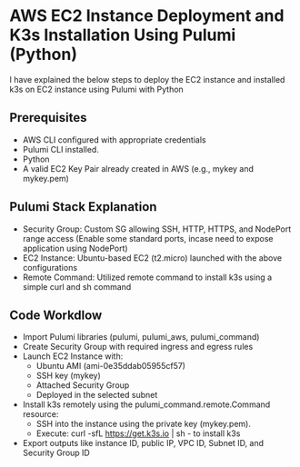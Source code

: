 # AWS EC2 Instance Deployment and K3s Installation Using Pulumi (Python)
I have explained the below steps to deploy the EC2 instance and installed k3s on EC2 instance using Pulumi with Python

## Prerequisites
- AWS CLI configured with appropriate credentials
- Pulumi CLI installed.
- Python
- A valid EC2 Key Pair already created in AWS (e.g., mykey and mykey.pem)

## Pulumi Stack Explanation
- Security Group: Custom SG allowing SSH, HTTP, HTTPS, and NodePort range access (Enable some standard ports, incase need to expose application using NodePort)
- EC2 Instance: Ubuntu-based EC2 (t2.micro) launched with the above configurations
- Remote Command: Utilized remote command to install k3s using a simple curl and sh command

## Code Workdlow
- Import Pulumi libraries (pulumi, pulumi_aws, pulumi_command)
- Create Security Group with required ingress and egress rules
- Launch EC2 Instance with:
  - Ubuntu AMI (ami-0e35ddab05955cf57)
  - SSH key (mykey)
  - Attached Security Group
  - Deployed in the selected subnet
- Install k3s remotely using the pulumi_command.remote.Command resource:
  - SSH into the instance using the private key (mykey.pem).
  - Execute: curl -sfL https://get.k3s.io | sh - to install k3s
- Export outputs like instance ID, public IP, VPC ID, Subnet ID, and Security Group ID

